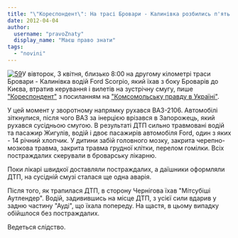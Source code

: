 ```yaml
---
title: "\"Кореспондент\": На трасі Бровари - Калинівка розбились п'ять авто, є постраждалі."
date: 2012-04-04
author: 
  username: "pravoZnaty"
  display_name: "Маєш право знати"
tags: 
  - "novini"
---
```


[![](https://mpz.brovary.org/wp-content/uploads/2012/04/59.jpg "59")](https://mpz.brovary.org/wp-content/uploads/2012/04/59.jpg)У вівторок, 3 квітня, близько 8:00 на другому кілометрі траси Бровари - Калинівка водій Ford Scorpio, який їхав з боку Броварів до Києва, втратив керування і вилетів на зустрічну смугу, пише ["Кореспондент"](http://ua.korrespondent.net/) з посиланням на ["Комсомольську правду в Україні"](http://kp.ua/).

У цей момент у зворотному напрямку рухався ВАЗ-2106. Автомобілі зіткнулися, після чого ВАЗ за інерцією врізався в Запорожець, який рухався сусідньою смугою. В результаті ДТП сильно травмовані водій та пасажир Жигулів, водій і двоє пасажирів автомобіля Ford, один з яких - 14 річний хлопчик. У дитини забій головного мозку, закрита черепно-мозкова травма, закрита травма грудної клітки, перелом гомілки. Всіх постраждалих скерували в броварську лікарню.

Поки лікарі швидкої доставляли постраждалих, а даїшники оформляли ДТП, на сусідній смузі сталася ще одна аварія.

Після того, як трапилася ДТП, в сторону Чернігова їхав "Мітсубіші Аутлендер". Водій, задивившись на місце ДТП, з усієї сили вдарив у задню частину "Ауді", що їхала попереду. На щастя, в цьому випадку обійшлося без постраждалих.

Ведеться слідство.
